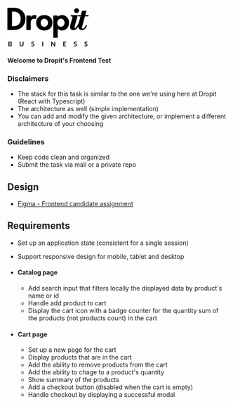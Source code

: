 ![Dropit](src/tools/assets/logo-dropit-business.svg)

#### Welcome to Dropit's Frontend Test

### Disclaimers

* The stack for this task is similar to the one we're using here at Dropit (React with Typescript) 
* The architecture as well (simple implementation)  
* You can add and modify the given architecture, or implement a different architecture of your choosing

### Guidelines

* Keep code clean and organized
* Submit the task via mail or a private repo

## Design
* [Figma - Frontend candidate assignment](https://www.figma.com/file/zehb6VC6ZpbEvp62IAaRxL/Front-end-candidate-assignment?node-id=0%3A1&t=aT2jSLECAAMMGv8r-0)

## Requirements

* Set up an application state (consistent for a single session)
* Support responsive design for mobile, tablet and desktop

* #### Catalog page
    * Add search input that filters locally the displayed data by product's name or id
    * Handle add product to cart
    * Display the cart icon with a badge counter for the quantity sum of the products (not products count) in the cart
      
* #### Cart page
    * Set up a new page for the cart
    * Display products that are in the cart
    * Add the ability to remove products from the cart
    * Add the ability to chage to a product's quantity
    * Show summary of the products
    * Add a checkout button (disabled when the cart is empty)
    * Handle checkout by displaying a successful modal
